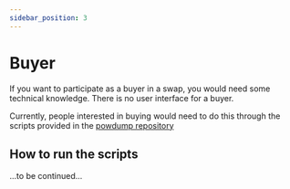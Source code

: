 ```yaml
---
sidebar_position: 3
---
```


# Buyer

If you want to participate as a buyer in a swap, you would need some technical knowledge. There is no user interface for
a buyer.

Currently, people interested in buying would need to do this through the scripts provided in
the [powdump repository](https://github.com/brainbot-com/PoWDump)

## How to run the scripts
...to be continued...